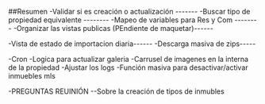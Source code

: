 ##Resumen 
-Validar si es creación o actualización -------
-Buscar tipo de propiedad equivalente --------
-Mapeo de variables para Res y Com  --------
-Organizar las vistas publicas (PEndiente de maquetar)------

-Vista de estado de importacion diaria------
-Descarga masiva de zips-----

-Cron 
-Logica para actualizar galeria
-Carrusel de imagenes en la interna de la propiedad 
-Ajustar los logs
-Función masiva para desactivar/activar inmuebles mls


-PREGUNTAS REUINIÓN 
--Sobre la creación de tipos de inmubles